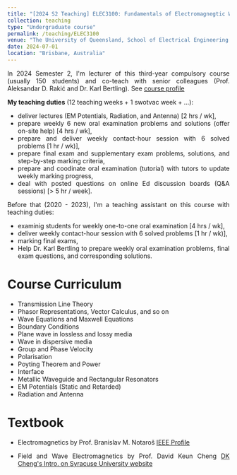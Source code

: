 ```yaml
---
title: "[2024 S2 Teaching] ELEC3100: Fundamentals of Electromagnegtic Waves and Fields"
collection: teaching
type: "Undergraduate course"
permalink: /teaching/ELEC3100
venue: "The University of Queensland, School of Electrical Engineering and Computer Science"
date: 2024-07-01
location: "Brisbane, Australia"
---
```

<style>body {text-align: justify}</style>

In 2024 Semester 2, I'm lecturer of this third-year compulsory course (usually 150 students) and co-teach with senior colleagues (Prof. Aleksandar D. Rakić and Dr. Karl Bertling). See [course profile](https://course-profiles.uq.edu.au/course-profiles/ELEC3100-61146-7460#course-overview)

**My teaching duties** (12 teaching weeks + 1 swotvac week + ...):
- deliver lectures (EM Potentials, Radiation, and Antenna) [2 hrs / wk], 
- prepare weekly 6 new oral examination problems and solutions (offer on-site help) [4 hrs / wk],
- prepare and deliver weekly contact-hour session with 6 solved problems [1 hr / wk)],
- prepare final exam and supplementary exam problems, solutions, and step-by-step marking criteria,
- prepare and coodinate oral examination (tutorial) with tutors to update weekly marking progress,
- deal with posted questions on online Ed discussion boards (Q&A sessions) [> 5 hr / week].

Before that (2020 - 2023), I'm a teaching assistant on this course with teaching duties:
- examinig students for weekly one-to-one oral examination [4 hrs / wk],
- deliver weekly contact-hour session with 6 solved problems [1 hr / wk)],
- marking final exams,
- Help Dr. Karl Bertling to prepare weekly oral examination problems, final exam questions, and corresponding solutions.

Course Curriculum
======
- Transmission Line Theory
- Phasor Representations, Vector Calculus, and so on
- Wave Equations and Maxwell Equations
- Boundary Conditions
- Plane wave in lossless and lossy media
- Wave in dispersive media
- Group and Phase Velocity
- Polarisation
- Poyting Theorem and Power
- Interface
- Metallic Waveguide and Rectangular Resonators
- EM Potentials (Static and Retarded)
- Radiation and Antenna

Textbook
=====
- Electromagnetics by Prof. Branislav M. Notaroš [IEEE Profile](https://ieeexplore.ieee.org/author/37284410400)

- Field and Wave Electromagnetics by Prof. David Keun Cheng [DK Cheng's Intro. on Syracuse University website](https://library.syracuse.edu/digital/guides_sua/html/sua_cheng_dk.htm)

<!-- Heading 2
======

Heading 3
====== -->